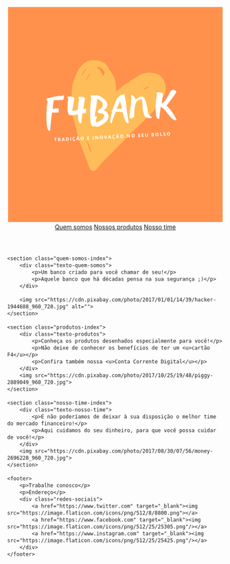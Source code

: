 <!DOCTYPE html>
<html lang="en">
<head>
    <meta charset="UTF-8">
    <meta name="viewport" content="width=device-width, initial-scale=1.0">
    <meta http-equiv="X-UA-Compatible" content="ie=edge">
    <link rel="stylesheet" type="text/css" href="index.css">
    <link href="https://fonts.googleapis.com/css?family=Amatic+SC|Source+Sans+Pro&display=swap" rel="stylesheet">
    <title>F4Bank</title>
</head>
<body>
    <header>
        <a href="index.html"><img id="logo-bank" src="f4bank.png" alt="logo"></a>
        <nav>
            <a href="quemsomos.html">Quem somos</a>
            <a href="nossos-produtos.html">Nossos produtos</a>
            <a href="nossotime.html">Nosso time</a>
        </nav>
    </header>

    <section class="quem-somos-index">
        <div class="texto-quem-somos">
            <p>Um banco criado para você chamar de seu!</p>
            <p>Aquele banco que há décadas pensa na sua segurança ;)</p>
        </div>

        <img src="https://cdn.pixabay.com/photo/2017/01/01/14/39/hacker-1944688_960_720.jpg" alt="">      
    </section>

    <section class="produtos-index">
        <div class="texto-produtos">
            <p>Conheça os produtos desenhados especialmente para você!</p>
            <p>Não deixe de conhecer os benefícios de ter um <u>cartão F4</u></p>
            <p>Confira também nossa <u>Conta Corrente Digital</u></p>
        </div>
        <img src="https://cdn.pixabay.com/photo/2017/10/25/19/48/piggy-2889049_960_720.jpg">
    </section>

    <section class="nosso-time-index">
        <div class="texto-nosso-time">
            <p>E não poderíamos de deixar à sua disposição o melhor time do mercado financeiro!</p>
            <p>Aqui cuidamos do seu dinheiro, para que você possa cuidar de você!</p>
        </div>
        <img src="https://cdn.pixabay.com/photo/2017/08/30/07/56/money-2696228_960_720.jpg">
    </section>

    <footer>
        <p>Trabalhe conosco</p>
        <p>Endereço</p>
        <div class="redes-sociais">
            <a href="https://www.twitter.com" target="_blank"><img src="https://image.flaticon.com/icons/png/512/8/8800.png"></a>
            <a href="https://www.facebook.com" target="_blank"><img src="https://image.flaticon.com/icons/png/512/25/25305.png"/></a>
            <a href="https://www.instagram.com" target="_blank"><img src="https://image.flaticon.com/icons/png/512/25/25425.png"/></a>
        </div>
    </footer>

</body>
</html>
